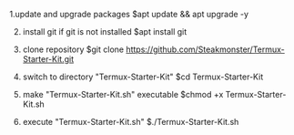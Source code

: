 1.update and upgrade packages
$apt update && apt upgrade -y

2. install git if git is not installed
$apt install git

3. clone repository 
$git clone https://github.com/Steakmonster/Termux-Starter-Kit.git

4. switch to directory "Termux-Starter-Kit"
$cd Termux-Starter-Kit

5. make "Termux-Starter-Kit.sh" executable
$chmod +x Termux-Starter-Kit.sh

6. execute "Termux-Starter-Kit.sh"
$./Termux-Starter-Kit.sh
